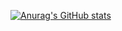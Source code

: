 [![Anurag's GitHub stats](https://github-readme-stats.vercel.app/api?username=admrb21)](https://github.com/anuraghazra/github-readme-stats)
